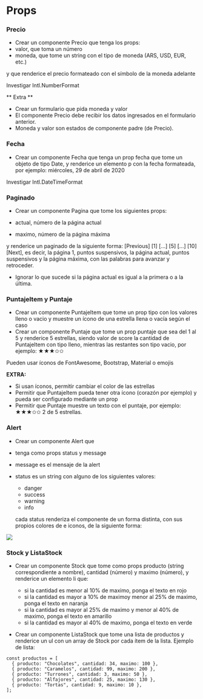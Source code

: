# Props

### Precio

- Crear un componente Precio que tenga los props:
- valor, que toma un número
- moneda, que tome un string con el tipo de moneda (ARS, USD, EUR, etc.)

y que renderice el precio formateado con el símbolo de la moneda adelante

Investigar Intl.NumberFormat

** Extra **

- Crear un formulario que pida moneda y valor
- El componente Precio debe recibir los datos ingresados en el formulario anterior.
- Moneda y valor son estados de componente padre (de Precio).

### Fecha

- Crear un componente Fecha que tenga un prop fecha que tome un objeto de tipo Date, y renderice un elemento p con la fecha formateada, por ejemplo: miércoles, 29 de abril de 2020

Investigar Intl.DateTimeFormat

### Paginado

- Crear un componente Pagina que tome los siguientes props:

- actual, número de la página actual
- maximo, número de la página máxima

y renderice un paginado de la siguiente forma: [Previous] [1] [...] [5] [...] [10] [Next], es decir, la página 1, puntos suspensivos, la página actual, puntos suspensivos y la página máxima, con las palabras para avanzar y retroceder.

- Ignorar lo que sucede si la página actual es igual a la primera o a la última.

### PuntajeItem y Puntaje

- Crear un componente PuntajeItem que tome un prop tipo con los valores lleno o vacio y muestre un ícono de una estrella llena o vacía según el caso
- Crear un componente Puntaje que tome un prop puntaje que sea del 1 al 5 y renderice 5 estrellas, siendo valor de score la cantidad de PuntajeItem con tipo lleno, mientras las restantes son tipo vacio, por ejemplo: ★★★✩✩

Pueden usar íconos de FontAwesome, Bootstrap, Material o emojis

**EXTRA:**

- Si usan íconos, permitir cambiar el color de las estrellas
- Permitir que PuntajeItem pueda tener otra ícono (corazón por ejemplo) y pueda ser configurado mediante un prop
- Permitir que Puntaje muestre un texto con el puntaje, por ejemplo: ★★★✩✩ 2 de 5 estrellas.

### Alert

- Crear un componente Alert que
- tenga como props status y message
- message es el mensaje de la alert
- status es un string con alguno de los siguientes valores:

  - danger
  - success
  - warning
  - info

  cada status renderiza el componente de un forma distinta, con sus propios colores de e iconos, de la siguiente forma:

![](https://user-images.githubusercontent.com/1174092/69897281-33747800-134a-11ea-953f-3e31912f1f15.png)

### Stock y ListaStock

- Crear un componente Stock que tome como props producto (string correspondiente a nombre), cantidad (número) y maximo (número), y renderice un elemento li que:

  - si la cantidad es menor al 10% de maximo, ponga el texto en rojo
  - si la cantidad es mayor a 10% de maximoy menor al 25% de maximo, ponga el texto en naranja
  - si la cantidad es mayor al 25% de maximo y menor al 40% de maximo, ponga el texto en amarillo
  - si la cantidad es mayor al 40% de maximo, ponga el texto en verde

- Crear un componente ListaStock que tome una lista de productos y renderice un ul con un array de Stock por cada ítem de la lista. Ejemplo de lista:

```
const productos = [
  { producto: "Chocolates", cantidad: 34, maximo: 100 },
  { producto: "Caramelos", cantidad: 99, maximo: 200 },
  { producto: "Turrones", cantidad: 3, maximo: 50 },
  { producto: "Alfajores", cantidad: 25, maximo: 130 },
  { producto: "Tortas", cantidad: 9, maximo: 10 },
];
```
